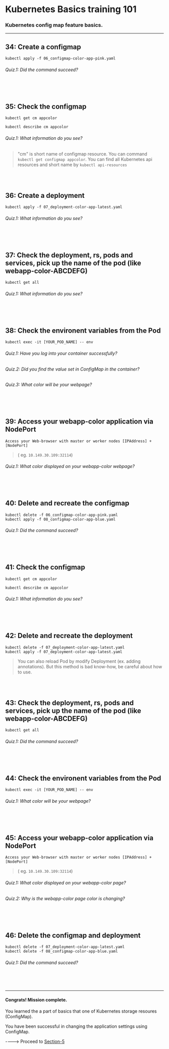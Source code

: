 # Kubernetes Basics training 101

### Kubernetes config map feature basics.

---
## 34: Create a configmap
```shell
kubectl apply -f 06_configmap-color-app-pink.yaml
```
###### Quiz.1: Did the command succeed?
</br>
</br>



## 35: Check the configmap
```shell
kubectl get cm appcolor

kubectl describe cm appcolor
```
###### Quiz.1: What information do you see?
> "cm" is short name of configmap resource. You can command `kubectl get configmap appcolor`. 
> You can find all Kubernetes api resources and short name by `kubectl api-resources`
</br>
</br>



## 36: Create a deployment
```shell
kubectl apply -f 07_deployment-color-app-latest.yaml
```
###### Quiz.1: What information do you see?
</br>
</br>



## 37: Check the deployment, rs, pods and services, pick up the name of the pod (like webapp-color-ABCDEFG)
```shell
kubectl get all
```
###### Quiz.1: What information do you see?
</br>
</br>



## 38: Check the environent variables from the Pod
```shell
kubectl exec -it [YOUR_POD_NAME] -- env
```
###### Quiz.1: Have you log into your container successfully?
###### Quiz.2: Did you find the value set in ConfigMap in the container?
###### Quiz.3: What color will be your webpage?
</br>
</br>



## 39: Access your webapp-color application via NodePort
```
Access your Web-browser with master or worker nodes [IPAddress] + [NodePort]
```
> ( eg. `10.149.30.109:32114`)  
###### Quiz.1: What color displayed on your webapp-color webpage?
</br>
</br>



## 40: Delete and recreate the configmap
```shell
kubectl delete -f 06_configmap-color-app-pink.yaml
kubectl apply -f 08_configmap-color-app-blue.yaml
```
###### Quiz.1: Did the command succeed?
</br>
</br>



## 41: Check the configmap
```shell
kubectl get cm appcolor

kubectl describe cm appcolor
```
###### Quiz.1: What information do you see?
</br>
</br>



## 42: Delete and recreate the deployment
```shell
kubectl delete -f 07_deployment-color-app-latest.yaml
kubectl apply -f 07_deployment-color-app-latest.yaml
```
> You can also reload Pod by modify Deployment (ex. adding annotations).
> But this method is bad know-how, be careful about how to use.
</br>
</br>



## 43: Check the deployment, rs, pods and services, pick up the name of the pod (like webapp-color-ABCDEFG)
```shell
kubectl get all
```
###### Quiz.1: Did the command succeed?
</br>
</br>



## 44: Check the environent variables from the Pod
```shell
kubectl exec -it [YOUR_POD_NAME] -- env
```
###### Quiz.1: What color will be your webpage?
</br>
</br>



## 45: Access your webapp-color application via NodePort
```
Access your Web-browser with master or worker nodes [IPAddress] + [NodePort]
```
> ( eg. `10.149.30.109:32114`)  
###### Quiz.1: What color displayed on your webapp-color page?
###### Quiz.2: Why is the webapp-color page color is changing?
</br>
</br>



## 46: Delete the configmap and deployment 
```shell
kubectl delete -f 07_deployment-color-app-latest.yaml
kubectl delete -f 08_configmap-color-app-blue.yaml
```
###### Quiz.1: Did the command succeed?
</br>
</br>



---
#### Congrats! Mission complete.
You learned the a part of basics that one of Kubernetes storage resoures (ConfigMap).

You have been successful in changing the application settings using ConfigMap.

----> Proceed to [Section-5](https://github.com/hanakara-milk/Karbon-basics/blob/master/05-section-05.md)
</br>
</br>
